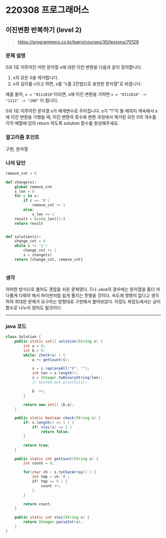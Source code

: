 # 220308 프로그래머스

## 이진변환 반복하기 (level 2)

> https://programmers.co.kr/learn/courses/30/lessons/70129

### 문제 설명

0과 1로 이루어진 어떤 문자열 x에 대한 이진 변환을 다음과 같이 정의합니다.

1. x의 모든 0을 제거합니다.
2. x의 길이를 c라고 하면, x를 "c를 2진법으로 표현한 문자열"로 바꿉니다.

예를 들어, `x = "0111010"`이라면, x에 이진 변환을 가하면 `x = "0111010" -> "1111" -> "100"` 이 됩니다.

0과 1로 이루어진 문자열 s가 매개변수로 주어집니다. s가 "1"이 될 때까지 계속해서 s에 이진 변환을 가했을 때, 이진 변환의 횟수와 변환 과정에서 제거된 모든 0의 개수를 각각 배열에 담아 return 하도록 solution 함수를 완성해주세요.

### 알고리즘 포인트

구현, 문자열

### 나의 답안

```python
remove_cnt = 0

def change(x):
    global remove_cnt
    x_len = 0
    for c in x:
        if c == '0':
            remove_cnt += 1
        else:
            x_len += 1
    result = bin(x_len)[2:]
    return result


def solution(s):
    change_cnt = 0
    while s != '1':
        change_cnt += 1
        s = change(s)
    return [change_cnt, remove_cnt]
            
```

### 생각

어떠한 방식으로 풀어도 괜찮을 쉬운 문제였다. C나 Java의 경우에는 문자열을 좀더 까다롭게 다뤄야 해서 파이썬처럼 쉽게 풀지는 못했을 것이다. 속도에 영향이 없다고 생각하여 최대한 문제가 요구하는 방향대로 구현해서 풀어보았다. 이정도 복잡도에서는 굳이 함수로 나누지 않아도 될것이다.



---

### java 코드

```java
class Solution {
    public static int[] solution(String s) {
        int a = 0;
        int b = 0;
        while( check(s) ) {
            a += getCount(s);

            s = s.replaceAll("0", "");
            int len = s.length();
            s = Integer.toBinaryString(len);
            // System.out.println(s);

            b  ++;
        }

        return new int[] {b,a};
    }

    public static boolean check(String s) {
        if( s.length() == 1 ) {
            if( stoi(s) == 1 )
                return false;
        }

        return true;
    }

    public static int getCount(String s) {
        int count = 0;

        for(char ch : s.toCharArray() ) {
            int tmp = ch-'0';
            if( tmp == 0 ) {
                count ++;
            }
        }

        return count;
    }

    public static int stoi(String s) {
        return Integer.parseInt(s);
    }
}

```

